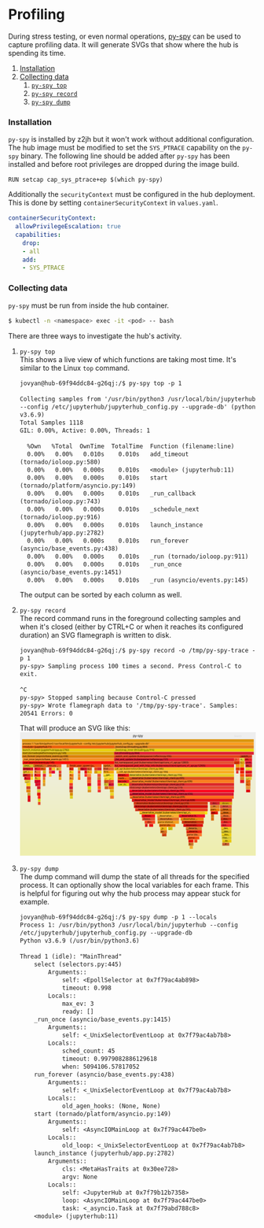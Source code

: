 # Profiling
During stress testing, or even normal operations, [py-spy](https://github.com/benfred/py-spy) can be used to capture profiling data. It will generate SVGs
that show where the hub is spending its time.

1. [Installation](#py-spy-installation)
1. [Collecting data](#py-spy-collecting-data)
   1. [`py-spy top`](#py-spy-top)
   1. [`py-spy record`](#py-spy-record)
   1. [`py-spy dump`](#py-spy-dump)

<a name="py-spy-installation"></a>
### Installation
`py-spy` is installed by z2jh but it won't work without additional configuration. The hub image
must be modified to set the `SYS_PTRACE` capability on the `py-spy` binary. The following line
should be added after `py-spy` has been installed and before root privileges are dropped during
the image build.

```
RUN setcap cap_sys_ptrace+ep $(which py-spy)
```

Additionally the `securityContext` must be configured in the hub deployment. This is done
by setting `containerSecurityContext` in `values.yaml`.

```yaml
containerSecurityContext:
  allowPrivilegeEscalation: true
  capabilities:
    drop:
    - all
    add:
    - SYS_PTRACE
```

<a name="py-spy-collecting-data"></a>
### Collecting data
`py-spy` must be run from inside the hub container.

```bash
$ kubectl -n <namespace> exec -it <pod> -- bash
```

There are three ways to investigate the hub's activity.

<a name="py-spy-top"></a>
1. `py-spy top`  
This shows a live view of which functions are taking most time. It's similar to the
Linux `top` command.
	```
	jovyan@hub-69f94ddc84-g26qj:/$ py-spy top -p 1

	Collecting samples from '/usr/bin/python3 /usr/local/bin/jupyterhub --config /etc/jupyterhub/jupyterhub_config.py --upgrade-db' (python v3.6.9)
	Total Samples 1118
	GIL: 0.00%, Active: 0.00%, Threads: 1

	  %Own   %Total  OwnTime  TotalTime  Function (filename:line)
	  0.00%   0.00%   0.010s    0.010s   add_timeout (tornado/ioloop.py:580)
	  0.00%   0.00%   0.000s    0.010s   <module> (jupyterhub:11)
	  0.00%   0.00%   0.000s    0.010s   start (tornado/platform/asyncio.py:149)
	  0.00%   0.00%   0.000s    0.010s   _run_callback (tornado/ioloop.py:743)
	  0.00%   0.00%   0.000s    0.010s   _schedule_next (tornado/ioloop.py:916)
	  0.00%   0.00%   0.000s    0.010s   launch_instance (jupyterhub/app.py:2782)
	  0.00%   0.00%   0.000s    0.010s   run_forever (asyncio/base_events.py:438)
	  0.00%   0.00%   0.000s    0.010s   _run (tornado/ioloop.py:911)
	  0.00%   0.00%   0.000s    0.010s   _run_once (asyncio/base_events.py:1451)
	  0.00%   0.00%   0.000s    0.010s   _run (asyncio/events.py:145)
    ```
    The output can be sorted by each column as well.
<a name="py-spy-record"></a>
1. `py-spy record`  
The record command runs in the foreground collecting samples and when it's closed (either
by CTRL+C or when it reaches its configured duration) an SVG flamegraph is written to disk.
    ```
    jovyan@hub-69f94ddc84-g26qj:/$ py-spy record -o /tmp/py-spy-trace -p 1
    py-spy> Sampling process 100 times a second. Press Control-C to exit.

    ^C
    py-spy> Stopped sampling because Control-C pressed
    py-spy> Wrote flamegraph data to '/tmp/py-spy-trace'. Samples: 20541 Errors: 0
    ```
    That will produce an SVG like this:
    ![Example](./images/py-spy-example.svg)
<a name="py-spy-dump"></a>
1. `py-spy dump`  
The dump command will dump the state of all threads for the specified process. It can
optionally show the local variables for each frame. This is helpful for figuring out why
the hub process may appear stuck for example.

	```
	jovyan@hub-69f94ddc84-g26qj:/$ py-spy dump -p 1 --locals
	Process 1: /usr/bin/python3 /usr/local/bin/jupyterhub --config /etc/jupyterhub/jupyterhub_config.py --upgrade-db
	Python v3.6.9 (/usr/bin/python3.6)

	Thread 1 (idle): "MainThread"
		select (selectors.py:445)
			Arguments::
				self: <EpollSelector at 0x7f79ac4ab898>
				timeout: 0.998
			Locals::
				max_ev: 3
				ready: []
		_run_once (asyncio/base_events.py:1415)
			Arguments::
				self: <_UnixSelectorEventLoop at 0x7f79ac4ab7b8>
			Locals::
				sched_count: 45
				timeout: 0.9979082886129618
				when: 5094106.57817052
		run_forever (asyncio/base_events.py:438)
			Arguments::
				self: <_UnixSelectorEventLoop at 0x7f79ac4ab7b8>
			Locals::
				old_agen_hooks: (None, None)
		start (tornado/platform/asyncio.py:149)
			Arguments::
				self: <AsyncIOMainLoop at 0x7f79ac447be0>
			Locals::
				old_loop: <_UnixSelectorEventLoop at 0x7f79ac4ab7b8>
		launch_instance (jupyterhub/app.py:2782)
			Arguments::
				cls: <MetaHasTraits at 0x30ee728>
				argv: None
			Locals::
				self: <JupyterHub at 0x7f79b12b7358>
				loop: <AsyncIOMainLoop at 0x7f79ac447be0>
				task: <_asyncio.Task at 0x7f79abd788c8>
		<module> (jupyterhub:11)
	```

